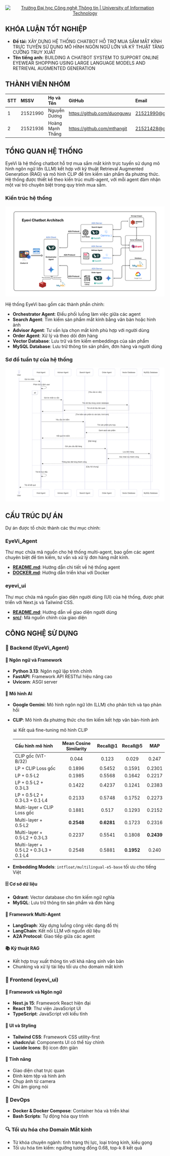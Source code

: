 <p align="center">
  <a href="https://www.uit.edu.vn/" title="Trường Đại học Công nghệ Thông tin" style="border: none;">
    <img src="https://i.imgur.com/WmMnSRt.png" alt="Trường Đại học Công nghệ Thông tin | University of Information Technology">
  </a>
</p>



## KHÓA LUẬN TỐT NGHIỆP

-    **Đề tài:** XÂY DỰNG HỆ THỐNG CHATBOT HỖ TRỢ MUA SẮM MẮT KÍNH TRỰC
TUYẾN SỬ DỤNG MÔ HÌNH NGÔN NGỮ LỚN VÀ KỸ THUẬT TĂNG
CƯỜNG TRUY XUẤT
-    **Tên tiếng anh:** BUILDING A CHATBOT SYSTEM TO SUPPORT ONLINE EYEWEAR
SHOPPING USING LARGE LANGUAGE MODELS AND RETRIEVAL
AUGMENTED GENERATION

## THÀNH VIÊN NHÓM

| STT | MSSV     | Họ và Tên            | GitHub                            | Email                  |
| :-- | :------- | :------------------- | :-------------------------------- | :--------------------- |
| 1   | 21521990 | Nguyễn Dương         | https://github.com/duonguwu       | 21521990@gm.uit.edu.vn |
| 2   | 21521936 | Hoàng Mạnh Thắng       | https://github.com/mthangit       | 21521428@gm.uit.edu.vn |

## TỔNG QUAN HỆ THỐNG

EyeVi là hệ thống chatbot hỗ trợ mua sắm mắt kính trực tuyến sử dụng mô hình ngôn ngữ lớn (LLM) kết hợp với kỹ thuật Retrieval Augmented Generation (RAG) và mô hình CLIP để tìm kiếm sản phẩm đa phương thức. Hệ thống được thiết kế theo kiến trúc multi-agent, với mỗi agent đảm nhận một vai trò chuyên biệt trong quy trình mua sắm.

### Kiến trúc hệ thống

<p align="center">
  <img src="Architect System.png" alt="Kiến trúc hệ thống EyeVi">
</p>

Hệ thống EyeVi bao gồm các thành phần chính:
- **Orchestrator Agent**: Điều phối luồng làm việc giữa các agent
- **Search Agent**: Tìm kiếm sản phẩm mắt kính bằng văn bản hoặc hình ảnh
- **Advisor Agent**: Tư vấn lựa chọn mắt kính phù hợp với người dùng
- **Order Agent**: Xử lý và theo dõi đơn hàng
- **Vector Database**: Lưu trữ và tìm kiếm embeddings của sản phẩm
- **MySQL Database**: Lưu trữ thông tin sản phẩm, đơn hàng và người dùng

### Sơ đồ tuần tự của hệ thống
<p align="center">
  <img src="SequenceAll.jpeg" alt="Sơ đồ tuần tự của EyeVi">
</p>


## CẤU TRÚC DỰ ÁN

Dự án được tổ chức thành các thư mục chính:

### EyeVi_Agent

Thư mục chứa mã nguồn cho hệ thống multi-agent, bao gồm các agent chuyên biệt để tìm kiếm, tư vấn và xử lý đơn hàng mắt kính.

- **[README.md](EyeVi_Agent/README.md)**: Hướng dẫn chi tiết về hệ thống agent
- **[DOCKER.md](EyeVi_Agent/DOCKER.md)**: Hướng dẫn triển khai với Docker

### eyevi_ui

Thư mục chứa mã nguồn giao diện người dùng (UI) của hệ thống, được phát triển với Next.js và Tailwind CSS.

- **[README.md](eyevi_ui/README.md)**: Hướng dẫn về giao diện người dùng
- **[src/](eyevi_ui/src/)**: Mã nguồn chính của giao diện

## CÔNG NGHỆ SỬ DỤNG

### 🧠 Backend (EyeVi_Agent)

#### 🔧 Ngôn ngữ và Framework
- **Python 3.13**: Ngôn ngữ lập trình chính
- **FastAPI**: Framework API RESTful hiệu năng cao
- **Uvicorn**: ASGI server

#### 🤖 Mô hình AI
- **Google Gemini**: Mô hình ngôn ngữ lớn (LLM) cho phân tích và tạo phản hồi
- **CLIP**: Mô hình đa phương thức cho tìm kiếm kết hợp văn bản-hình ảnh

  <summary>📊 Kết quả fine-tuning mô hình CLIP</summary>
  
  | Cấu hình mô hình | Mean Cosine Similarity | Recall@1 | Recall@5 | MAP |
  | :---------------- | :--------------------: | :------: | :------: | :-: |
  | CLIP gốc (ViT-B/32) | 0.044 | 0.123 | 0.029 | 0.247 |
  | LP + CLIP Loss gốc | 0.1896 | 0.5452 | 0.1591 | 0.2301 |
  | LP + 0.5·L2 | 0.1985 | 0.5568 | 0.1642 | 0.2217 |
  | LP + 0.5·L2 + 0.3·L3 | 0.1422 | 0.4237 | 0.1241 | 0.2383 |
  | LP + 0.5·L2 + 0.3·L3 + 0.1·L4 | 0.2133 | 0.5748 | 0.1752 | 0.2273 |
  | Multi-layer + CLIP Loss gốc | 0.1881 | 0.517 | 0.1293 | 0.2152 |
  | Multi-layer + 0.5·L2 | **0.2548** | **0.6281** | 0.1723 | 0.2316 |
  | Multi-layer + 0.5·L2 + 0.3·L3 | 0.2237 | 0.5541 | 0.1808 | **0.2439** |
  | Multi-layer + 0.5·L2 + 0.3·L3 + 0.1·L4 | 0.2548 | 0.5881 | **0.1952** | 0.240 |

- **Embedding Models**: `intfloat/multilingual-e5-base` tối ưu cho tiếng Việt

#### 🗄️ Cơ sở dữ liệu
- **Qdrant**: Vector database cho tìm kiếm ngữ nghĩa
- **MySQL**: Lưu trữ thông tin sản phẩm và đơn hàng

#### 🔄 Framework Multi-Agent
- **LangGraph**: Xây dựng luồng công việc dạng đồ thị
- **LangChain**: Kết nối LLM với nguồn dữ liệu
- **A2A Protocol**: Giao tiếp giữa các agent

#### 📚 Kỹ thuật RAG
- Kết hợp truy xuất thông tin với khả năng sinh văn bản
- Chunking và xử lý tài liệu tối ưu cho domain mắt kính

### 🎨 Frontend (eyevi_ui)

#### 🔧 Framework và Ngôn ngữ
- **Next.js 15**: Framework React hiện đại
- **React 19**: Thư viện JavaScript UI
- **TypeScript**: JavaScript với kiểu tĩnh

#### 💅 UI và Styling
- **Tailwind CSS**: Framework CSS utility-first
- **shadcn/ui**: Components UI có thể tùy chỉnh
- **Lucide Icons**: Bộ icon đơn giản

#### 💬 Tính năng
- Giao diện chat trực quan
- Đính kèm tệp và hình ảnh
- Chụp ảnh từ camera
- Ghi âm giọng nói

### 🚀 DevOps

- **Docker & Docker Compose**: Container hóa và triển khai
- **Bash Scripts**: Tự động hóa quy trình

### 🔍 Tối ưu hóa cho Domain Mắt kính

- Từ khóa chuyên ngành: tình trạng thị lực, loại tròng kính, kiểu gọng
- Tối ưu hóa tìm kiếm: ngưỡng tương đồng 0.68, top-k 8 kết quả


